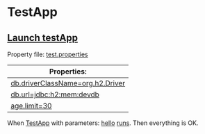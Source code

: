 # TestApp

## [Launch testApp](-)

Property file: [test.properties](- "#fileName")

| Properties:                                 |
|---------------------------------------------|
| [db.driverClassName=org.h2.Driver][addLine] |
| [db.url=jdbc:h2:mem:devdb][addLine]         |
| [age.limit=30][addLine]                     |

[fileName]: - "#fileName"
[addLine]: - "fileLine(#fileName, #TEXT)"

[ ](- "createPropertyFile(#fileName)")

When [TestApp](- "#appName") with parameters: [hello](- "#params") [runs](- "runApplication(#appName, #params)").
Then everything is OK.